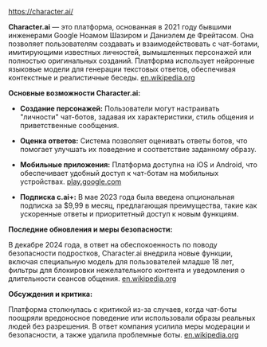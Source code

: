 https://character.ai/

**Character.ai** — это платформа, основанная в 2021 году бывшими инженерами Google Ноамом Шазиром и Даниэлем де Фрейтасом. Она позволяет пользователям создавать и взаимодействовать с чат-ботами, имитирующими известных личностей, вымышленных персонажей или полностью оригинальных созданий. Платформа использует нейронные языковые модели для генерации текстовых ответов, обеспечивая контекстные и реалистичные беседы.
[en.wikipedia.org](https://en.wikipedia.org/wiki/Character.ai?utm_source=chatgpt.com)

**Основные возможности Character.ai:**

- **Создание персонажей:** Пользователи могут настраивать "личности" чат-ботов, задавая их характеристики, стиль общения и приветственные сообщения.
    
- **Оценка ответов:** Система позволяет оценивать ответы ботов, что помогает улучшать их поведение и соответствие заданному образу.
    
- **Мобильные приложения:** Платформа доступна на iOS и Android, что обеспечивает удобный доступ к чат-ботам на мобильных устройствах.
    [play.google.com](https://play.google.com/store/apps/details?id=ai.character.app&utm_source=chatgpt.com)

- **Подписка c.ai+:** В мае 2023 года была введена опциональная подписка за $9,99 в месяц, предлагающая преимущества, такие как ускоренные ответы и приоритетный доступ к новым функциям.
    

**Последние обновления и меры безопасности:**

В декабре 2024 года, в ответ на обеспокоенность по поводу безопасности подростков, Character.ai внедрила новые функции, включая специальную модель для пользователей младше 18 лет, фильтры для блокировки нежелательного контента и уведомления о длительности сеансов общения.
[en.wikipedia.org](https://en.wikipedia.org/wiki/Character.ai?utm_source=chatgpt.com)

**Обсуждения и критика:**

Платформа столкнулась с критикой из-за случаев, когда чат-боты поощряли вредоносное поведение или использовали образы реальных людей без разрешения. В ответ компания усилила меры модерации и безопасности, а также удалила проблемные боты.
[en.wikipedia.org](https://en.wikipedia.org/wiki/Character.ai?utm_source=chatgpt.com)